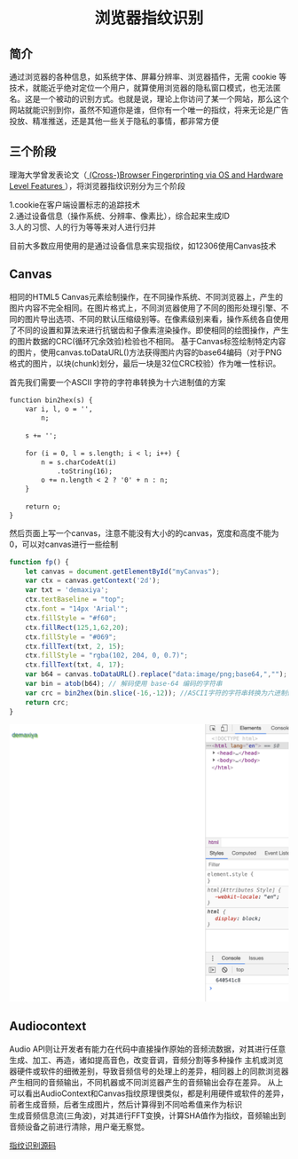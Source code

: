 # <center>浏览器指纹识别</center>
## 简介  
通过浏览器的各种信息，如系统字体、屏幕分辨率、浏览器插件，无需 cookie 等技术，就能近乎绝对定位一个用户，就算使用浏览器的隐私窗口模式，也无法匿名。这是一个被动的识别方式。也就是说，理论上你访问了某一个网站，那么这个网站就能识别到你，虽然不知道你是谁，但你有一个唯一的指纹，将来无论是广告投放、精准推送，还是其他一些关于隐私的事情，都非常方便  
## 三个阶段  
理海大学曾发表论文（[ (Cross-)Browser Fingerprinting via OS and Hardware Level Features ](http://yinzhicao.org/TrackingFree/crossbrowsertracking_NDSS17.pdf )），将浏览器指纹识别分为三个阶段  

1.cookie在客户端设置标志的追踪技术  
2.通过设备信息（操作系统、分辨率、像素比），综合起来生成ID  
3.人的习惯、人的行为等等来对人进行归并     
 
目前大多数应用使用的是通过设备信息来实现指纹，如12306使用Canvas技术

## Canvas  
相同的HTML5 Canvas元素绘制操作，在不同操作系统、不同浏览器上，产生的图片内容不完全相同。在图片格式上，不同浏览器使用了不同的图形处理引擎、不同的图片导出选项、不同的默认压缩级别等。在像素级别来看，操作系统各自使用了不同的设置和算法来进行抗锯齿和子像素渲染操作。即使相同的绘图操作，产生的图片数据的CRC(循环冗余效验)检验也不相同。 基于Canvas标签绘制特定内容的图片，使用canvas.toDataURL()方法获得图片内容的base64编码（对于PNG格式的图片，以块(chunk)划分，最后一块是32位CRC校验）作为唯一性标识。   
  
首先我们需要一个ASCII 字符的字符串转换为十六进制值的方案   
````
function bin2hex(s) {
    var i, l, o = '',
        n;  
        
    s += '';

    for (i = 0, l = s.length; i < l; i++) {
        n = s.charCodeAt(i)
            .toString(16);
        o += n.length < 2 ? '0' + n : n;
    }

    return o;
}
````  
然后页面上写一个canvas，注意不能没有大小的的canvas，宽度和高度不能为0，可以对canvas进行一些绘制  
````javascript
function fp() {
    let canvas = document.getElementById("myCanvas");
    var ctx = canvas.getContext('2d');
    var txt = 'demaxiya';
    ctx.textBaseline = "top";
    ctx.font = "14px 'Arial'";
    ctx.fillStyle = "#f60";
    ctx.fillRect(125,1,62,20);
    ctx.fillStyle = "#069";
    ctx.fillText(txt, 2, 15);
    ctx.fillStyle = "rgba(102, 204, 0, 0.7)";
    ctx.fillText(txt, 4, 17);
    var b64 = canvas.toDataURL().replace("data:image/png;base64,","");
    var bin = atob(b64); // 解码使用 base-64 编码的字符串
    var crc = bin2hex(bin.slice(-16,-12)); //ASCII字符的字符串转换为六进制值的字符串
    return crc;
}
````  
![avatar](./public/img/canvap_fp.png)  
## Audiocontext  
Audio API则让开发者有能力在代码中直接操作原始的音频流数据，对其进行任意生成、加工、再造，诸如提高音色，改变音调，音频分割等多种操作
主机或浏览器硬件或软件的细微差别，导致音频信号的处理上的差异，相同器上的同款浏览器产生相同的音频输出，不同机器或不同浏览器产生的音频输出会存在差异。
从上可以看出AudioContext和Canvas指纹原理很类似，都是利用硬件或软件的差异，前者生成音频，后者生成图片，然后计算得到不同哈希值来作为标识  
生成音频信息流(三角波)，对其进行FFT变换，计算SHA值作为指纹，音频输出到音频设备之前进行清除，用户毫无察觉。  

[指纹识别源码](https://github.com/guanxiaolong/codesource/blob/master/fp/js/audio.js )

